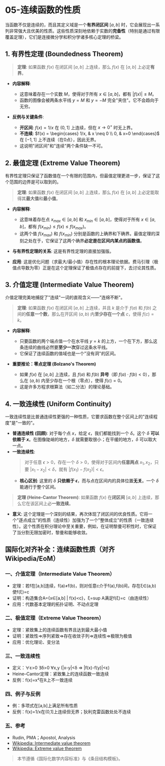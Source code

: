 # 05-连续函数的性质

当函数不仅是连续的，而且其定义域是一个**有界闭区间** $[a, b]$ 时，它会展现出一系列非常强大且优美的性质。这些性质深刻地依赖于实数的**完备性**（特别是通过有限覆盖定理），它们是连接微分学和积分学诸多核心定理的桥梁。

## 1. 有界性定理 (Boundedness Theorem)

> **定理**: 如果函数 $f(x)$ 在闭区间 $[a, b]$ 上连续，那么 $f(x)$ 在 $[a, b]$ 上必定**有界**。

- **内容解释**:
  - 这意味着存在一个实数 $M$，使得对于所有 $x \in [a, b]$，都有 $|f(x)| \le M$。
  - 函数的图像会被两条水平线 $y=M$ 和 $y=-M$ 完全"夹住"。它不会趋向于无穷。

- **反例与关键条件**:
  - **开区间**: $f(x) = 1/x$ 在 $(0, 1]$ 上连续，但在 $x \to 0^+$ 时无上界。
  - **不连续**: $f(x) = \begin{cases} 1/x, & x \neq 0 \\ 0, & x=0 \end{cases}$ 在 $[-1, 1]$ 上不连续（在0点），因此无界。
  - 这说明"闭区间"和"连续"两个条件缺一不可。

## 2. 最值定理 (Extreme Value Theorem)

有界性定理只保证了函数值在一个有限的范围内，但最值定理更进一步，保证了这个范围的边界是可以取到的。

> **定理**: 如果函数 $f(x)$ 在闭区间 $[a, b]$ 上连续，那么 $f(x)$ 在 $[a, b]$ 上必定能取得其**最大值**和**最小值**。

- **内容解释**:
  - 这意味着存在点 $x_{max} \in [a, b]$ 和 $x_{min} \in [a, b]$，使得对于所有 $x \in [a, b]$，都有 $f(x_{min}) \le f(x) \le f(x_{max})$。
  - 这两个值 $f(x_{max})$ 和 $f(x_{min})$ 分别是函数的上确界和下确界。最值定理的深刻之处在于，它保证了这两个确界**必定是在区间内某点的函数值**。

- **与有界性定理的关系**: 这是有界性定理的直接加强版。
- **应用**: 这是优化问题（求最大/最小值）存在性的根本理论依据。费马引理（极值点导数为零）正是在这个定理保证了极值点存在的前提下，去讨论其性质。

## 3. 介值定理 (Intermediate Value Theorem)

介值定理完美地捕捉了"连续"一词的直观含义——"连绵不断"。

> **定理**: 如果函数 $f(x)$ 在闭区间 $[a, b]$ 上连续，并且 $k$ 是介于 $f(a)$ 和 $f(b)$ 之间的**任意一个数**，那么在开区间 $(a, b)$ 内**至少存在一个点** $c$，使得 $f(c) = k$。

- **内容解释**:
  - 只要函数的两个端点值一个在水平线 $y=k$ 的上方，一个在下方，那么这条连续的曲线必然要**至少一次**穿过这条水平线。
  - 它保证了连续函数的值域也是一个"没有洞"的区间。

- **重要推论：零点定理 (Bolzano's Theorem)**
  - 如果 $f(x)$ 在 $[a, b]$ 上连续，且 $f(a)$ 和 $f(b)$ **异号**（即 $f(a) \cdot f(b) < 0$），那么在 $(a, b)$ 内至少存在一个根（零点），使得 $f(c)=0$。
  - 这是许多方程求根算法（如二分法）的理论基础。

## 4. 一致连续性 (Uniform Continuity)

一致连续性是比普通连续性更强的一种性质，它要求函数在整个区间上的"连续程度"是"一致的"。

- **普通连续性 (回顾)**: 对于每个点 $x$，给定 $\epsilon$，我们都能找到一个 $\delta$。这个 $\delta$ **可以依赖于 $x$**。在图像陡峭的地方，$\delta$ 就需要取很小；在平缓的地方，$\delta$ 可以取大一点。
- **一致连续性**:
    > 对于任意 $\epsilon > 0$，存在一个 $\delta > 0$，使得对于区间内**任意两点** $x_1, x_2$，只要 $|x_1 - x_2| < \delta$，就有 $|f(x_1) - f(x_2)| < \epsilon$。
  - **核心区别**: 这里的 $\delta$ **只依赖于 $\epsilon$**，而与点在区间内的具体位置**无关**。一个 $\delta$ 能通行于整个区间。

> **定理 (Heine-Cantor Theorem)**: 如果函数 $f(x)$ 在**闭区间** $[a, b]$ 上连续，那么它在该区间上必**一致连续**。

- **意义**: 这个定理是一个深刻的结果，再次体现了闭区间的优良性质。它将一个"逐点成立"的性质（连续性）加强为了一个"整体成立"的性质（一致连续性）。这个性质在积分理论中至关重要，例如，在证明黎曼可积性时，它保证了当分割无限加密时，黎曼和能够收敛。

## 国际化对齐补全：连续函数性质（对齐 Wikipedia/EoM）

### 一、介值定理（Intermediate Value Theorem）

- 定理：若f在[a,b]连续，f(a)≠f(b)，则对任意c介于f(a),f(b)间，存在ξ∈(a,b)使f(ξ)=c
- 证明：构造集合A={x∈[a,b] | f(x)<c}，ξ=sup A满足f(ξ)=c（由连续性）
- 应用：代数基本定理的拓扑证明、不动点定理

### 二、极值定理（Extreme Value Theorem）

- 定理：紧致集上的连续函数有界且达到最大最小值
- 证明：紧致性⇒序列紧致⇒存在收敛子列⇒连续性⇒极限为极值
- 应用：优化理论、变分法

### 三、一致连续性

- 定义：∀ε>0 ∃δ>0 ∀x,y (|x-y|<δ ⇒ |f(x)-f(y)|<ε)
- Heine–Cantor定理：紧致集上的连续函数一致连续
- 反例：f(x)=x²在ℝ上不一致连续

### 四、例子与反例

- 例：多项式在[a,b]上满足所有性质
- 反例：f(x)=1/x在(0,1]上连续但无界；狄利克雷函数处处不连续

### 五、参考

- Rudin, PMA；Apostol, Analysis
- [Wikipedia: Intermediate value theorem](https://en.wikipedia.org/wiki/Intermediate_value_theorem)
- [Wikipedia: Extreme value theorem](https://en.wikipedia.org/wiki/Extreme_value_theorem)

> 本节遵循《国际化数学内容标准》与《条目结构模板》。
